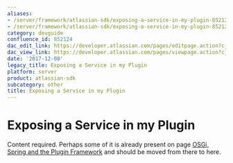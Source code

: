 ```yaml
---
aliases:
- /server/framework/atlassian-sdk/exposing-a-service-in-my-plugin-852124.html
- /server/framework/atlassian-sdk/exposing-a-service-in-my-plugin-852124.md
category: devguide
confluence_id: 852124
dac_edit_link: https://developer.atlassian.com/pages/editpage.action?cjm=wozere&pageId=852124
dac_view_link: https://developer.atlassian.com/pages/viewpage.action?cjm=wozere&pageId=852124
date: '2017-12-08'
legacy_title: Exposing a Service in my Plugin
platform: server
product: atlassian-sdk
subcategory: other
title: Exposing a Service in my Plugin
---
```

# Exposing a Service in my Plugin

Content required. Perhaps some of it is already present on page [OSGi, Spring and the Plugin Framework](/server/framework/atlassian-sdk/osgi-spring-and-the-plugin-framework) and should be moved from there to here.
